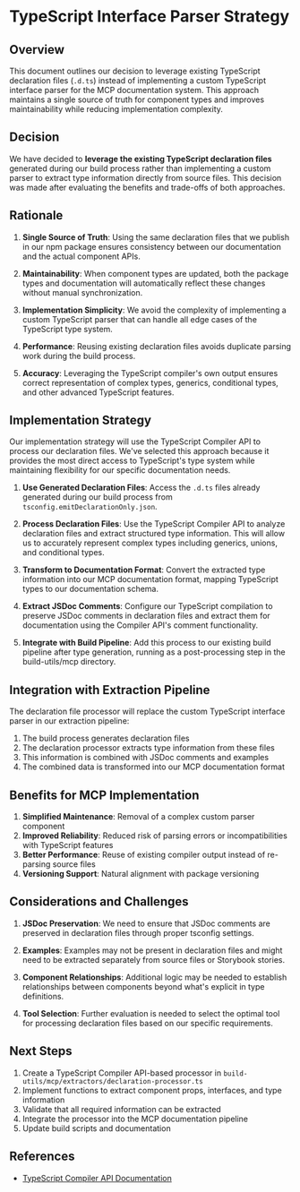 # TypeScript Interface Parser Strategy

## Overview

This document outlines our decision to leverage existing TypeScript declaration files (`.d.ts`) instead of implementing a custom TypeScript interface parser for the MCP documentation system. This approach maintains a single source of truth for component types and improves maintainability while reducing implementation complexity.

## Decision

We have decided to **leverage the existing TypeScript declaration files** generated during our build process rather than implementing a custom parser to extract type information directly from source files. This decision was made after evaluating the benefits and trade-offs of both approaches.

## Rationale

1. **Single Source of Truth**: Using the same declaration files that we publish in our npm package ensures consistency between our documentation and the actual component APIs.

2. **Maintainability**: When component types are updated, both the package types and documentation will automatically reflect these changes without manual synchronization.

3. **Implementation Simplicity**: We avoid the complexity of implementing a custom TypeScript parser that can handle all edge cases of the TypeScript type system.

4. **Performance**: Reusing existing declaration files avoids duplicate parsing work during the build process.

5. **Accuracy**: Leveraging the TypeScript compiler's own output ensures correct representation of complex types, generics, conditional types, and other advanced TypeScript features.

## Implementation Strategy

Our implementation strategy will use the TypeScript Compiler API to process our declaration files. We've selected this approach because it provides the most direct access to TypeScript's type system while maintaining flexibility for our specific documentation needs.

1. **Use Generated Declaration Files**: Access the `.d.ts` files already generated during our build process from `tsconfig.emitDeclarationOnly.json`.

2. **Process Declaration Files**: Use the TypeScript Compiler API to analyze declaration files and extract structured type information. This will allow us to accurately represent complex types including generics, unions, and conditional types.

3. **Transform to Documentation Format**: Convert the extracted type information into our MCP documentation format, mapping TypeScript types to our documentation schema.

4. **Extract JSDoc Comments**: Configure our TypeScript compilation to preserve JSDoc comments in declaration files and extract them for documentation using the Compiler API's comment functionality.

5. **Integrate with Build Pipeline**: Add this process to our existing build pipeline after type generation, running as a post-processing step in the build-utils/mcp directory.

## Integration with Extraction Pipeline

The declaration file processor will replace the custom TypeScript interface parser in our extraction pipeline:

1. The build process generates declaration files
2. The declaration processor extracts type information from these files
3. This information is combined with JSDoc comments and examples
4. The combined data is transformed into our MCP documentation format

## Benefits for MCP Implementation

1. **Simplified Maintenance**: Removal of a complex custom parser component
2. **Improved Reliability**: Reduced risk of parsing errors or incompatibilities with TypeScript features
3. **Better Performance**: Reuse of existing compiler output instead of re-parsing source files
4. **Versioning Support**: Natural alignment with package versioning

## Considerations and Challenges

1. **JSDoc Preservation**: We need to ensure that JSDoc comments are preserved in declaration files through proper tsconfig settings.

2. **Examples**: Examples may not be present in declaration files and might need to be extracted separately from source files or Storybook stories.

3. **Component Relationships**: Additional logic may be needed to establish relationships between components beyond what's explicit in type definitions.

4. **Tool Selection**: Further evaluation is needed to select the optimal tool for processing declaration files based on our specific requirements.

## Next Steps

1. Create a TypeScript Compiler API-based processor in `build-utils/mcp/extractors/declaration-processor.ts`
2. Implement functions to extract component props, interfaces, and type information
3. Validate that all required information can be extracted
4. Integrate the processor into the MCP documentation pipeline
5. Update build scripts and documentation

## References

- [TypeScript Compiler API Documentation](https://github.com/microsoft/TypeScript/wiki/Using-the-Compiler-API)
